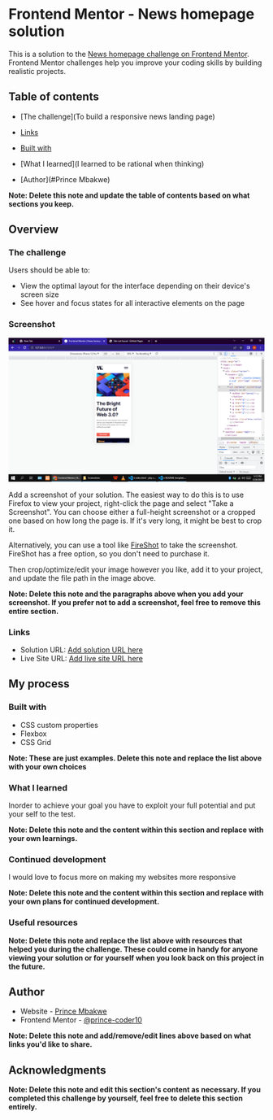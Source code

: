 # Frontend Mentor - News homepage solution

This is a solution to the [News homepage challenge on Frontend Mentor](https://www.frontendmentor.io/challenges/news-homepage-H6SWTa1MFl). Frontend Mentor challenges help you improve your coding skills by building realistic projects.

## Table of contents

- [The challenge](To build a responsive news landing page)
- [Links](https://github.com/prince-coder10)
- [Built with](#HTML-CSS-JS)
- [What I learned](I learned to be rational when thinking)

- [Author](#Prince Mbakwe)

**Note: Delete this note and update the table of contents based on what sections you keep.**

## Overview

### The challenge

Users should be able to:

- View the optimal layout for the interface depending on their device's screen size
- See hover and focus states for all interactive elements on the page

### Screenshot

![](<./assets/images/Screenshot%20(12).png>)

Add a screenshot of your solution. The easiest way to do this is to use Firefox to view your project, right-click the page and select "Take a Screenshot". You can choose either a full-height screenshot or a cropped one based on how long the page is. If it's very long, it might be best to crop it.

Alternatively, you can use a tool like [FireShot](https://getfireshot.com/) to take the screenshot. FireShot has a free option, so you don't need to purchase it.

Then crop/optimize/edit your image however you like, add it to your project, and update the file path in the image above.

**Note: Delete this note and the paragraphs above when you add your screenshot. If you prefer not to add a screenshot, feel free to remove this entire section.**

### Links

- Solution URL: [Add solution URL here](https://your-solution-url.com)
- Live Site URL: [Add live site URL here](https://your-live-site-url.com)

## My process

### Built with

- CSS custom properties
- Flexbox
- CSS Grid

**Note: These are just examples. Delete this note and replace the list above with your own choices**

### What I learned

Inorder to achieve your goal you have to exploit your full potential and put your self to the test.

**Note: Delete this note and the content within this section and replace with your own learnings.**

### Continued development

I would love to focus more on making my websites more responsive

**Note: Delete this note and the content within this section and replace with your own plans for continued development.**

### Useful resources

**Note: Delete this note and replace the list above with resources that helped you during the challenge. These could come in handy for anyone viewing your solution or for yourself when you look back on this project in the future.**

## Author

- Website - [Prince Mbakwe](https://www.your-site.com)
- Frontend Mentor - [@prince-coder10](https://www.frontendmentor.io/profile/prince-coder10)

**Note: Delete this note and add/remove/edit lines above based on what links you'd like to share.**

## Acknowledgments

**Note: Delete this note and edit this section's content as necessary. If you completed this challenge by yourself, feel free to delete this section entirely.**
